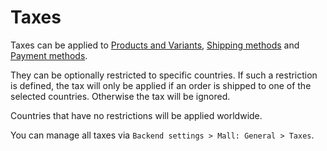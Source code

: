 # Taxes



Taxes can be applied to [Products and Variants](/guide/usage/products), [Shipping methods](/guide/usage/shipping-methods) and [Payment 
methods](/guide/usage/payment-methods).

They can be optionally restricted to specific countries. If such a restriction is defined, the tax will only be 
applied if an order is shipped to one of the selected countries. Otherwise the tax will be ignored.

Countries that have no restrictions will be applied worldwide.

You can manage all taxes via `Backend settings > Mall: General > Taxes`.